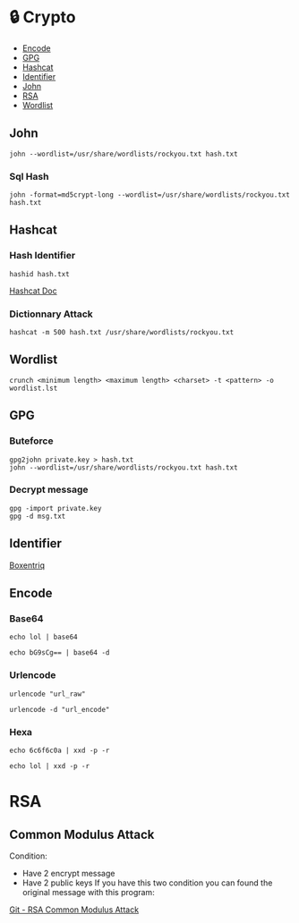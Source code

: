# 🔒 Crypto

- [Encode](#encode)
- [GPG](#gpg)
- [Hashcat](#hashcat)
- [Identifier](#identifier)
- [John](#john)
- [RSA](#rsa)
- [Wordlist](#wordlist)


## John
```
john --wordlist=/usr/share/wordlists/rockyou.txt hash.txt
```
### Sql Hash
```
john -format=md5crypt-long --wordlist=/usr/share/wordlists/rockyou.txt hash.txt
```

## Hashcat
### Hash Identifier
```
hashid hash.txt
```
[Hashcat Doc](https://hashcat.net/wiki/doku.php?id=example_hashes) 
### Dictionnary Attack
```
hashcat -m 500 hash.txt /usr/share/wordlists/rockyou.txt
```

## Wordlist
```
crunch <minimum length> <maximum length> <charset> -t <pattern> -o wordlist.lst
```

## GPG
### Buteforce
```
gpg2john private.key > hash.txt
john --wordlist=/usr/share/wordlists/rockyou.txt hash.txt
```

### Decrypt message
```
gpg -import private.key
gpg -d msg.txt
```

## Identifier
[Boxentriq](https://www.boxentriq.com/code-breaking/cipher-identifier)

## Encode
### Base64
```
echo lol | base64
```
```
echo bG9sCg== | base64 -d
```

### Urlencode
```
urlencode "url_raw"
```
```
urlencode -d "url_encode"
```

### Hexa
```
echo 6c6f6c0a | xxd -p -r
```
```
echo lol | xxd -p -r
```

# RSA
## Common Modulus Attack
Condition:
- Have 2 encrypt message
- Have 2 public keys
If you have this two condition you can found the original message with this program:

[Git - RSA Common Modulus Attack](https://github.com/HexPandaa/RSA-Common-Modulus-Attack)
